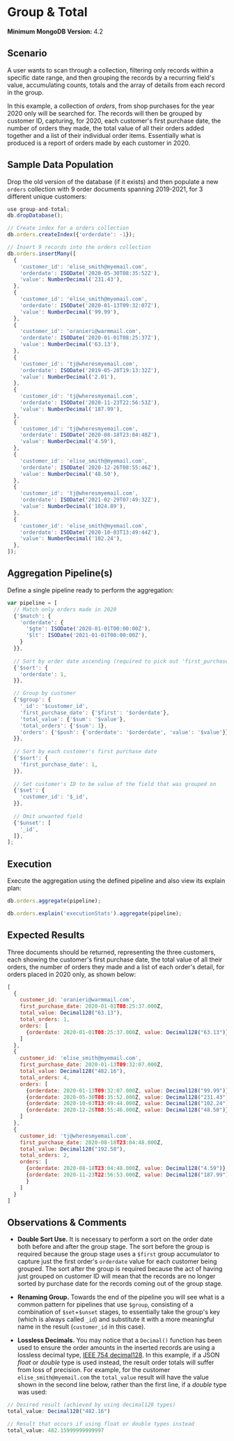 # Group & Total

__Minimum MongoDB Version:__ 4.2


## Scenario

A user wants to scan through a collection, filtering only records within a specific date range, and then grouping the records by a recurring field's value, accumulating counts, totals and the array of details from each record in the group.

In this example, a collection of _orders_, from shop purchases for the year 2020 only will be searched for. The records will then be grouped by customer ID, capturing, for 2020, each customer's first purchase date, the number of orders they made, the total value of all their orders added together and a list of their individual order items. Essentially what is produced is a report of orders made by each customer in 2020.


## Sample Data Population

Drop the old version of the database (if it exists) and then populate a new `orders` collection with 9 order documents spanning 2019-2021, for 3 different unique customers:

```javascript
use group-and-total;
db.dropDatabase();

// Create index for a orders collection
db.orders.createIndex({'orderdate': -1});

// Insert 9 records into the orders collection
db.orders.insertMany([
  {
    'customer_id': 'elise_smith@myemail.com',
    'orderdate': ISODate('2020-05-30T08:35:52Z'),
    'value': NumberDecimal('231.43'),
  },
  {
    'customer_id': 'elise_smith@myemail.com',
    'orderdate': ISODate('2020-01-13T09:32:07Z'),
    'value': NumberDecimal('99.99'),
  },
  {
    'customer_id': 'oranieri@warmmail.com',
    'orderdate': ISODate('2020-01-01T08:25:37Z'),
    'value': NumberDecimal('63.13'),
  },
  {
    'customer_id': 'tj@wheresmyemail.com',
    'orderdate': ISODate('2019-05-28T19:13:32Z'),
    'value': NumberDecimal('2.01'),
  },  
  {
    'customer_id': 'tj@wheresmyemail.com',
    'orderdate': ISODate('2020-11-23T22:56:53Z'),
    'value': NumberDecimal('187.99'),
  },
  {
    'customer_id': 'tj@wheresmyemail.com',
    'orderdate': ISODate('2020-08-18T23:04:48Z'),
    'value': NumberDecimal('4.59'),
  },
  {
    'customer_id': 'elise_smith@myemail.com',
    'orderdate': ISODate('2020-12-26T08:55:46Z'),
    'value': NumberDecimal('48.50'),
  },
  {
    'customer_id': 'tj@wheresmyemail.com',
    'orderdate': ISODate('2021-02-29T07:49:32Z'),
    'value': NumberDecimal('1024.89'),
  },
  {
    'customer_id': 'elise_smith@myemail.com',
    'orderdate': ISODate('2020-10-03T13:49:44Z'),
    'value': NumberDecimal('102.24'),
  },
]);
```


## Aggregation Pipeline(s)

Define a single pipeline ready to perform the aggregation:

```javascript
var pipeline = [
  // Match only orders made in 2020
  {'$match': {
    'orderdate': {
      '$gte': ISODate('2020-01-01T00:00:00Z'),
      '$lt': ISODate('2021-01-01T00:00:00Z'),
    }
  }},
  
  // Sort by order date ascending (required to pick out 'first_purchase_date' below)
  {'$sort': {
    'orderdate': 1,
  }},      

  // Group by customer
  {'$group': {
    '_id': '$customer_id',
    'first_purchase_date': {'$first': '$orderdate'},
    'total_value': {'$sum': '$value'},
    'total_orders': {'$sum': 1},
    'orders': {'$push': {'orderdate': '$orderdate', 'value': '$value'}},
  }},
  
  // Sort by each customer's first purchase date
  {'$sort': {
    'first_purchase_date': 1,
  }},    
  
  // Set customer's ID to be value of the field that was grouped on
  {'$set': {
    'customer_id': '$_id',
  }},
  
  // Omit unwanted field
  {'$unset': [
    '_id',
  ]},   
];
```


## Execution

Execute the aggregation using the defined pipeline and also view its explain plan:

```javascript
db.orders.aggregate(pipeline);
```

```javascript
db.orders.explain('executionStats').aggregate(pipeline);
```


## Expected Results

Three documents should be returned, representing the three customers, each showing the customer's first purchase date, the total value of all their orders, the number of orders they made and a list of each order's detail, for orders placed in 2020 only, as shown below:

```javascript
[
  {
    customer_id: 'oranieri@warmmail.com',
    first_purchase_date: 2020-01-01T08:25:37.000Z,
    total_value: Decimal128("63.13"),
    total_orders: 1,
    orders: [
      {orderdate: 2020-01-01T08:25:37.000Z, value: Decimal128("63.13")}
    ]
  },
  {
    customer_id: 'elise_smith@myemail.com',
    first_purchase_date: 2020-01-13T09:32:07.000Z,
    total_value: Decimal128("482.16"),
    total_orders: 4,
    orders: [
      {orderdate: 2020-01-13T09:32:07.000Z, value: Decimal128("99.99")},
      {orderdate: 2020-05-30T08:35:52.000Z, value: Decimal128("231.43")},
      {orderdate: 2020-10-03T13:49:44.000Z, value: Decimal128("102.24")},
      {orderdate: 2020-12-26T08:55:46.000Z, value: Decimal128("48.50")}
    ]
  },
  {
    customer_id: 'tj@wheresmyemail.com',
    first_purchase_date: 2020-08-18T23:04:48.000Z,
    total_value: Decimal128("192.58"),
    total_orders: 2,
    orders: [
      {orderdate: 2020-08-18T23:04:48.000Z, value: Decimal128("4.59")},
      {orderdate: 2020-11-23T22:56:53.000Z, value: Decimal128("187.99")
      }
    ]
  }
]
```


## Observations & Comments

 * __Double Sort Use.__ It is necessary to perform a sort on the order date both before and after the group stage. The sort before the group is required because the group stage uses a `$first` group accumulator to capture just the first order's `orderdate` value for each customer being grouped. The sort after the group is required because the act of having just grouped on customer ID will mean that the records are no longer sorted by purchase date for the records coming out of the group stage.
 
 * __Renaming Group.__ Towards the end of the pipeline you will see what is a common pattern for pipelines that use `$group`, consisting of a combination of `$set`+`$unset` stages, to essentially take the group's key (which is always called `_id`) and substitute it with a more meaningful name in the result (`customer_id` in this case).
 
 * __Lossless Decimals.__ You may notice that a `Decimal()` function has been used to ensure the order amounts in the inserted records are using a lossless decimal type, [IEEE 754 decimal128](https://docs.mongodb.com/manual/tutorial/model-monetary-data/). In this example, if a JSON _float_ or _double_ type is used instead, the result order totals will suffer from loss of precision. For example, for the customer `elise_smith@myemail.com` the `total_value` result will have the value shown in the second line below, rather than the first line, if a _double_ type was used:

```javascript
// Desired result (achieved by using decimal128 types)
total_value: Decimal128("482.16")

// Result that occurs if using float or double types instead
total_value: 482.15999999999997
```

